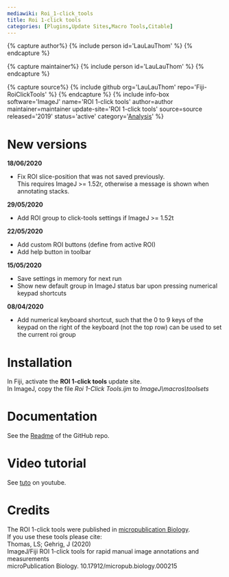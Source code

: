 ```yaml
---
mediawiki: Roi_1-click_tools
title: Roi 1-click tools
categories: [Plugins,Update Sites,Macro Tools,Citable]
---
```



{% capture author%}
{% include person id='LauLauThom' %}
{% endcapture %}

{% capture maintainer%}
{% include person id='LauLauThom' %}
{% endcapture %}

{% capture source%}
{% include github org='LauLauThom' repo='Fiji-RoiClickTools' %}
{% endcapture %}
{% include info-box software='ImageJ' name='ROI 1-click tools' author=author maintainer=maintainer update-site='ROI 1-click tools' source=source released='2019' status='active' category='[Analysis](/plugin-index#analysis)' %}

# New versions

**18/06/2020**  
- Fix ROI slice-position that was not saved previously.  
This requires ImageJ &gt;= 1.52r, otherwise a message is shown when annotating stacks.

**29/05/2020**  
- Add ROI group to click-tools settings if ImageJ &gt;= 1.52t

**22/05/2020**  
- Add custom ROI buttons (define from active ROI)  
- Add help button in toolbar

**15/05/2020**  
- Save settings in memory for next run  
- Show new default group in ImageJ status bar upon pressing numerical keypad shortcuts

**08/04/2020**  
- Add numerical keyboard shortcut, such that the 0 to 9 keys of the keypad on the right of the keyboard (not the top row) can be used to set the current roi group

# Installation

In Fiji, activate the **ROI 1-click tools** update site.  
In ImageJ, copy the file *Roi 1-Click Tools.ijm* to *ImageJ\\macros\\toolsets*

# Documentation

See the [Readme](https://github.com/LauLauThom/Fiji-RoiClickTools) of the GitHub repo.

# Video tutorial

See [tuto](https://youtu.be/ZPS78T_-gUs) on youtube.

# Credits

The ROI 1-click tools were published in [micropublication Biology](https://www.micropublication.org/journals/biology/micropub-biology-000215/).  
If you use these tools please cite:  
Thomas, LS; Gehrig, J (2020)  
ImageJ/Fiji ROI 1-click tools for rapid manual image annotations and measurements  
microPublication Biology. 10.17912/micropub.biology.000215

   
